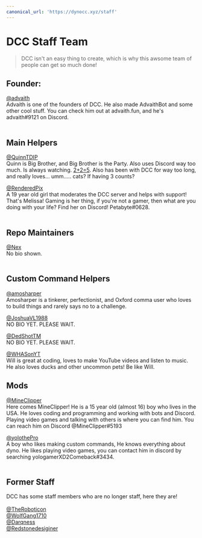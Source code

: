 ```yaml
---
canonical_url: 'https://dynocc.xyz/staff'
---
```


# DCC Staff Team
> DCC isn't an easy thing to create, which is why this awsome team of people can get so much done!


## Founder:
[@advaith](https://www.github.com/advaith1)<br/>
Advaith is one of the founders of DCC. He also made AdvaithBot and some other cool stuff. You can check him out at advaith.fun, and he's advaith#9121 on Discord.
<br/>
<br/>

## Main Helpers
[@QuinnTDIP](https://www.github.com/QuinnTDIP)<br/>
Quinn is Big Brother, and Big Brother is the Party. Also uses Discord way too much. Is always watching. [2+2=5](https://gist.github.com/QuinnTDIP/de29205f63867588ac14ca6b48a1d59c). Also has been with DCC for way too long, and really loves... umm..... cats? If having 3 counts?

[@RenderedPix](https://github.com/RenderedPix)<br/>
A 19 year old girl that moderates the DCC server and helps with support! That's Melissa! Gaming is her thing, if you're not a gamer, then what are you doing with your life? Find her on Discord! Petabyte#0628.
<br/>
<br/>

## Repo Maintainers
[@Nex](https://github.com/NexWasTaken)<br/>
No bio shown.
<br/>
<br/>

## Custom Command Helpers
[@amosharper](https://github.com/amosharper)<br/>
Amosharper is a tinkerer, perfectionist, and Oxford comma user who loves to build things and rarely says no to a challenge.

[@JoshuaVL1988](https://github.com/JoshuaVL1988)<br/>
NO BIO YET. PLEASE WAIT.

[@DedShotTM](https://github.com/DedShotTM)<br/>
NO BIO YET. PLEASE WAIT.

[@WHASonYT](https://github.com/whasonyt)<br/>
Will is great at coding, loves to make YouTube videos and listen to music. He also loves ducks and other uncommon pets! Be like Will.


## Mods
[@MineClipper](https://github.com/mineclipper)<br/>
Here comes MineClipper! He is a 15 year old (almost 16) boy who lives in the USA. He loves coding and programming and working with bots and Discord. Playing video games and talking with others is where you can find him. You can reach him on Discord @MineClipper#5193

[@yolothePro](https://github.com/yolothePro)<br/>
A boy who likes making custom commands, He knows everything about dyno. He likes playing video games, you can contact him in discord by searching yologamerXD2Comeback#3434.
<br/>
<br/>

## Former Staff
DCC has some staff members who are no longer staff, here they are!<br/>
<br/>
[@TheRoboticon](https://github.com/TheRoboticon)<br/>
[@WolfGang1710](https://github.com/WolfGang1710)<br/>
[@Darqness](https://github.com/Darqness)<br/>
[@Redstonedesiginer](https://github.com/redstonedesigner)<br/>
